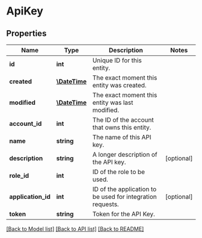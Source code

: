 # ApiKey

## Properties
Name | Type | Description | Notes
------------ | ------------- | ------------- | -------------
**id** | **int** | Unique ID for this entity. | 
**created** | [**\DateTime**](\DateTime.md) | The exact moment this entity was created. | 
**modified** | [**\DateTime**](\DateTime.md) | The exact moment this entity was last modified. | 
**account_id** | **int** | The ID of the account that owns this entity. | 
**name** | **string** | The name of this API key. | 
**description** | **string** | A longer description of the API key. | [optional] 
**role_id** | **int** | ID of the role to be used. | 
**application_id** | **int** | ID of the application to be used for integration requests. | [optional] 
**token** | **string** | Token for the API Key. | 

[[Back to Model list]](../README.md#documentation-for-models) [[Back to API list]](../README.md#documentation-for-api-endpoints) [[Back to README]](../README.md)


